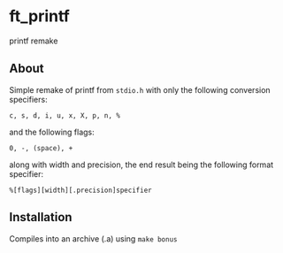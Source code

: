 # ft_printf
printf remake

## About
Simple remake of printf from `stdio.h` with only the following conversion specifiers:
```
c, s, d, i, u, x, X, p, n, %
```
and the following flags:
```
0, -, (space), +
```
along with width and precision, the end result being the following format specifier:
```
%[flags][width][.precision]specifier
```

## Installation
Compiles into an archive (.a) using `make bonus`

